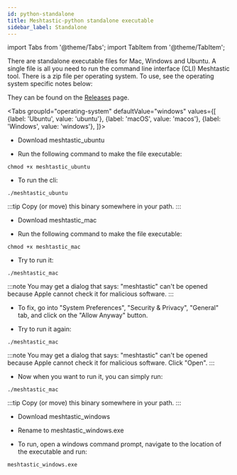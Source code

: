 ```yaml
---
id: python-standalone
title: Meshtastic-python standalone executable
sidebar_label: Standalone
---
```

import Tabs from '@theme/Tabs';
import TabItem from '@theme/TabItem';

There are standalone executable files for Mac, Windows and Ubuntu. A single file is all you need to run the command line interface (CLI) Meshtastic tool. There is a zip file per operating system. To use, see the operating system specific notes below:

They can be found on the [Releases](https://github.com/meshtastic/Meshtastic-python/releases) page.


<Tabs
  groupId="operating-system"
  defaultValue="windows"
  values={[
    {label: 'Ubuntu', value: 'ubuntu'},
    {label: 'macOS', value: 'macos'},
    {label: 'Windows', value: 'windows'},
  ]}>
<TabItem value="ubuntu">

* Download meshtastic_ubuntu

* Run the following command to make the file executable:

```
chmod +x meshtastic_ubuntu
```

* To run the cli:

```
./meshtastic_ubuntu
```

:::tip
Copy (or move) this binary somewhere in your path.
:::

</TabItem>
<TabItem value="macos">

* Download meshtastic_mac

* Run the following command to make the file executable:

```
chmod +x meshtastic_mac
```

* Try to run it:

```
./meshtastic_mac
```

:::note
 You may get a dialog that says:
     "meshtastic" can't be opened because Apple cannot check it for malicious software.
:::

* To fix, go into "System Preferences", "Security & Privacy", "General" tab, and click on the "Allow Anyway" button.

* Try to run it again:

```
./meshtastic_mac
```

:::note
You may get a dialog that says:
	"meshtastic" can't be opened because Apple cannot check it for malicious software.
  Click "Open".
:::

* Now when you want to run it, you can simply run:

```
./meshtastic_mac
```

:::tip
Copy (or move) this binary somewhere in your path.
:::

</TabItem>
<TabItem value="windows">

* Download meshtastic_windows

* Rename to meshtastic_windows.exe

* To run, open a windows command prompt, navigate to the location of the executable and run:

```
meshtastic_windows.exe
```

</TabItem>
</Tabs>
